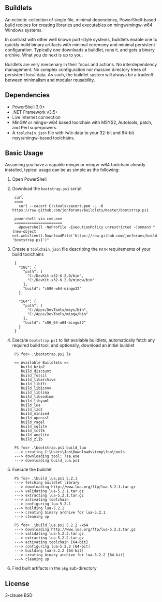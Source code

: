 ## Buildlets

An eclectic collection of single file, minimal dependency, PowerShell-based
build recipes for creating libraries and executables on mingw/mingw-w64
Windows systems.

In contrast with other well known port-style systems, buildlets enable one to
quickly build binary artifacts with minimal ceremony and minimal persistent
configuration. Typically one downloads a buildlet, runs it, and gets a binary
archive. What you do next is up to you.

Buildlets are very mercenary in their focus and actions. No interdependency
management. No complex configuration nor massive directory trees of persistent
local data. As such, the buildlet system will always be a tradeoff between
minimalism and modular reusability.

## Dependencies

* PowerShell 3.0+
* .NET Framework v3.5+
* Live internet connection
* MinGW or mingw-w64 based toolchain with MSYS2, Autotools, patch, and Perl superpowers.
* A `toolchain.json` file with `PATH` data to your 32-bit and 64-bit msys/mingw-based
  toolchains.

## Basic Usage

Assuming you have a capable mingw or mingw-w64 toolchain already installed, typical
usage can be as simple as the following:

1. Open PowerShell
2. Download the `bootstrap.ps1` script

        curl
        ====
          curl --cacert C:\tools\cacert.pem -L -O https://raw.github.com/jonforums/buildlets/master/bootstrap.ps1

        powershell via cmd.exe
        ======================
          @powershell -NoProfile -ExecutionPolicy unrestricted -Command "(new-object net.webclient).DownloadFile('https://raw.github.com/jonforums/buildlets/master/bootstrap.ps1', 'bootstrap.ps1')"

3. Create a `toolchain.json` file describing the `PATH` requirements of your build toolchains

        {
          "x86": {
            "path": [
              "C:/DevKit-x32-6.2.0/bin",
              "C:/DevKit-x32-6.2.0/mingw/bin"
            ],
            "build": "i686-w64-mingw32"
          },

          "x64": {
            "path": [
              "C:/Apps/DevTools/msys/bin",
              "C:/Apps/DevTools/mingw/bin"
            ],
            "build": "x86_64-w64-mingw32"
          }
        }

4. Execute `bootstrap.ps1` to list available buildlets, automatically fetch any
   required build tool, and optionally, download an initial buildlet

        PS foo> .\bootstrap.ps1 ls

        == Available Buildlets ==
           build_bzip2
           build_discount
           build_fossil
           build_libarchive
           build_libffi
           build_libiconv
           build_liblzma
           build_libsodium
           build_libyaml
           build_lua
           build_lzo2
           build_minised
           build_openssl
           build_ragel
           build_sqlite
           build_tcltk
           build_unqlite
           build_zlib

        PS foo> .\bootstrap.ps1 build_lua
        ---> creating C:\Users\Jon\Downloads\temp\foo\tools
        ---> downloading tool: 7za.exe
        ---> downloading build_lua.ps1

5. Execute the buildlet

        PS foo> .\build_lua.ps1 5.2.1
        ---> fetching buildlet library
        ---> downloading http://www.lua.org/ftp/lua-5.2.1.tar.gz
        ---> validating lua-5.2.1.tar.gz
        ---> extracting lua-5.2.1.tar.gz
        ---> activating toolchain
        ---> configuring lua-5.2.1
        ---> building lua-5.2.1
        ---> creating binary archive for lua-5.2.1
        ---> cleaning up

        PS foo> .\build_lua.ps1 5.2.2 -x64
        ---> downloading http://www.lua.org/ftp/lua-5.2.2.tar.gz
        ---> validating lua-5.2.2.tar.gz
        ---> extracting lua-5.2.2.tar.gz
        ---> activating toolchain [64-bit]
        ---> configuring lua-5.2.2 [64-bit]
        ---> building lua-5.2.2 [64-bit]
        ---> creating binary archive for lua-5.2.2 [64-bit]
        ---> cleaning up

6. Find built artifacts in the `pkg` sub-directory

## License

3-clause BSD
